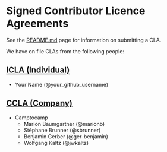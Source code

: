 # Signed Contributor Licence Agreements

See the [README.md](README.md) page for information on submitting a CLA.

We have on file CLAs from the following people:

## [ICLA (Individual)](icla.txt)

 * Your Name (@your_github_username)

## [CCLA (Company)](ccla.txt)

 * Camptocamp
   * Marion Baumgartner (@marionb)
   * Stéphane Brunner (@sbrunner)
   * Benjamin Gerber (@ger-benjamin)
   * Wolfgang Kaltz (@jwkaltz)
